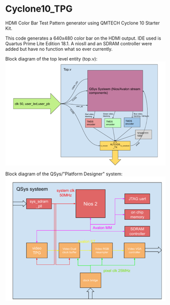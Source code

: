 # Cyclone10_TPG
HDMI Color Bar Test Pattern generator using QMTECH Cyclone 10 Starter Kit.

This code generates a 640x480 color bar on the HDMI output. IDE used is Quartus Prime Lite Edition 18.1.
A niosII and an SDRAM controller were added but have no function what so ever currently.

Block diagram of the top level entity (top.v):
![Top level block diagram](pictures/top_block.png)

Block diagram of the QSys/"Platform Designer" system:
![QSys block diagram](pictures/qsys_block.png)
